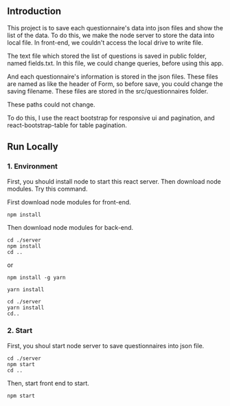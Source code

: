 ## Introduction
This project is to save each questionnaire's data into json files and show the list of the data.
To do this, we make the node server to store the data into local file. In front-end, we couldn't access the local drive to write file.

The text file which stored the list of questions is saved in public folder, named fields.txt. 
In this file, we could change queries, before using this app.

And each questionnaire's information is stored in the json files. These files are named as like the header of Form, so before save, you could change the saving filename. These files are stored in the src/questionnaires folder.

These paths could not change.

To do this, I use the react bootstrap for responsive ui and pagination,  and react-bootstrap-table for table pagination.

## Run Locally

### 1. Environment 
First, you should install node to start this react server.
Then download node modules. Try this command.

First download node modules for front-end.
```
npm install
```
Then download node modules for back-end.
```
cd ./server
npm install
cd ..
```
or
```
npm install -g yarn

yarn install

cd ./server
yarn install
cd..
```
### 2. Start

First, you shoul start node server to save questionnaires into json file.
```
cd ./server
npm start
cd ..
```
Then, start front end to start.
```
npm start
```





